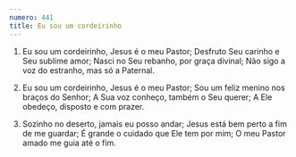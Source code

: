 ```yaml
---
numero: 441
title: Eu sou um cordeirinho
---
```

1. Eu sou um cordeirinho, Jesus é o meu Pastor;
Desfruto Seu carinho e Seu sublime amor;
Nasci no Seu rebanho, por graça divinal;
Não sigo a voz do estranho, mas só a Paternal.

2. Eu sou um cordeirinho, Jesus é o meu Pastor;
Sou um feliz menino nos braços do Senhor;
A Sua voz conheço, também o Seu querer;
A Ele obedeço, disposto e com prazer.

3. Sozinho no deserto, jamais eu posso andar;
Jesus está bem perto a fim de me guardar;
É grande o cuidado que Ele tem por mim;
O meu Pastor amado me guia até o fim.
